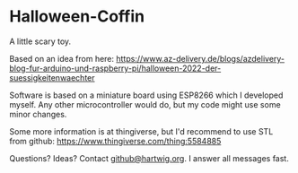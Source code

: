# Halloween-Coffin
A little scary toy.

Based on an idea from here:
https://www.az-delivery.de/blogs/azdelivery-blog-fur-arduino-und-raspberry-pi/halloween-2022-der-suessigkeitenwaechter

Software is based on a miniature board using ESP8266 which I developed myself.
Any other microcontroller would do, but my code might use some minor changes.

Some more information is at thingiverse, but I'd recommend to use STL from github:
https://www.thingiverse.com/thing:5584885

Questions? Ideas? Contact github@hartwig.org. I answer all messages fast.
